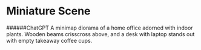 # Miniature Scene
######ChatGPT
A minimap diorama of a home office adorned with indoor plants. Wooden beams crisscross above, and a desk with laptop stands out with empty takeaway coffee cups.
